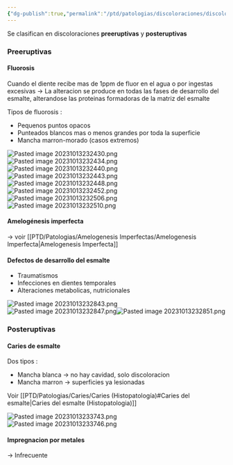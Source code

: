 ```yaml
---
{"dg-publish":true,"permalink":"/ptd/patologias/discoloraciones/discoloraciones-del-esmalte/"}
---
```



Se clasifican en discoloraciones **preeruptivas** y **posteruptivas**
### Preeruptivas

#### Fluorosis

Cuando el diente recibe mas de 1ppm de fluor en el agua o por ingestas excesivas
→ La alteracion se produce en todas las fases de desarrollo del esmalte, alterandose las proteinas formadoras de la matriz del esmalte

Tipos de fluorosis :
- Pequenos puntos opacos
- Punteados blancos mas o menos grandes por toda la superficie
- Mancha marron-morado (casos extremos)

![Pasted image 20231013232430.png](/img/user/PTD/M%C3%A9dias/Pasted%20image%2020231013232430.png) ![Pasted image 20231013232434.png](/img/user/PTD/M%C3%A9dias/Pasted%20image%2020231013232434.png)
![Pasted image 20231013232440.png](/img/user/PTD/M%C3%A9dias/Pasted%20image%2020231013232440.png)![Pasted image 20231013232443.png](/img/user/PTD/M%C3%A9dias/Pasted%20image%2020231013232443.png)
![Pasted image 20231013232448.png](/img/user/PTD/M%C3%A9dias/Pasted%20image%2020231013232448.png) ![Pasted image 20231013232452.png](/img/user/PTD/M%C3%A9dias/Pasted%20image%2020231013232452.png)
![Pasted image 20231013232506.png](/img/user/PTD/M%C3%A9dias/Pasted%20image%2020231013232506.png)![Pasted image 20231013232510.png](/img/user/PTD/M%C3%A9dias/Pasted%20image%2020231013232510.png)


#### Amelogénesis imperfecta

→ voir [[PTD/Patologias/Amelogenesis Imperfectas/Amelogenesis Imperfecta\|Amelogenesis Imperfecta]]

#### Defectos de desarrollo del esmalte 

- Traumatismos
- Infecciones en dientes temporales
- Alteraciones metabolicas, nutricionales

![Pasted image 20231013232843.png](/img/user/PTD/M%C3%A9dias/Pasted%20image%2020231013232843.png)![Pasted image 20231013232847.png](/img/user/PTD/M%C3%A9dias/Pasted%20image%2020231013232847.png)![Pasted image 20231013232851.png](/img/user/PTD/M%C3%A9dias/Pasted%20image%2020231013232851.png)



### Posteruptivas

#### Caries de esmalte

Dos tipos :
- Mancha blanca → no hay cavidad, solo discoloracion
- Mancha marron → superficies ya lesionadas

Voir [[PTD/Patologias/Caries/Caries (Histopatología)#Caries del esmalte\|Caries del esmalte (Histopatologia)]]

![Pasted image 20231013233743.png](/img/user/PTD/M%C3%A9dias/Pasted%20image%2020231013233743.png)![Pasted image 20231013233746.png](/img/user/PTD/M%C3%A9dias/Pasted%20image%2020231013233746.png)

#### Impregnacion por metales

→ Infrecuente
